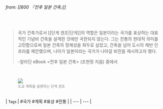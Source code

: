 
###### from: [[600 『전후 일본 건축』]]

<br/>

>국가 건축가로서 [[단게 겐조|단게]]의 역할은 일본이라는 국가를 표상하는 대표적인 기념비 건축을 설계한 것에만 국한되지 않는다. 그는 전통의 현대적 의미를 고민함으로써 일본 건축의 정체성을 화두로 삼았고, 건축을 넘어 도시의 제반 인프라를 제안했으며, 나아가 일본이라는 국가가 나아갈 비전을 제시하고자 했다. 
>
>-알라딘 eBook <전후 일본 건축> (조현정 지음) 중에서 

<br/>
<figure>
<a href="https://samsungblueprint.tistory.com/1004"><img src="https://t1.daumcdn.net/cfile/tistory/222DA83A586A087927"></a>
<figcaption><small><font color="gray">도쿄 계획을 설명하는 단게 겐조</font></small></figcaption>
</figure>
<br/>
| <small> Tags </small> | #국가 #계획 #표상 #전통  |
| --- | --- |
